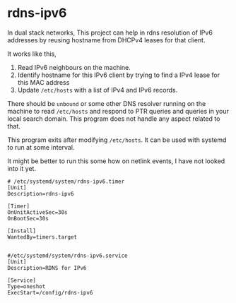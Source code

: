 # rdns-ipv6

In dual stack networks, This project can help in rdns resolution of IPv6 addresses by reusing hostname from DHCPv4 leases for that client.

It works like this,

1. Read IPv6 neighbours on the machine.
2. Identify hostname for this IPv6 client by trying to find a IPv4 lease for this MAC address
3. Update `/etc/hosts` with a list of IPv4 and IPv6 records.

There should be `unbound` or some other DNS resolver running on the machine to read `/etc/hosts` and respond to PTR queries and queries in your local search domain.
This program does not handle any aspect related to that.


This program exits after modifying `/etc/hosts`. It can be used with systemd to run at some interval.

It might be better to run this some how on netlink events, I have not looked into it yet.

```
# /etc/systemd/system/rdns-ipv6.timer
[Unit]
Description=rdns-ipv6

[Timer]
OnUnitActiveSec=30s
OnBootSec=30s

[Install]
WantedBy=timers.target


#/etc/systemd/system/rdns-ipv6.service
[Unit]
Description=RDNS for IPv6

[Service]
Type=oneshot
ExecStart=/config/rdns-ipv6
```
